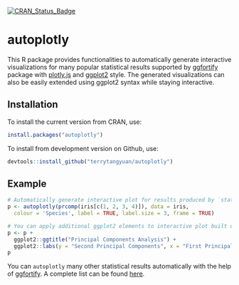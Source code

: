 [![CRAN_Status_Badge](http://www.r-pkg.org/badges/version/autoplotly)](https://cran.r-project.org/package=autoplotly)

# autoplotly

This R package provides functionalities to automatically generate interactive visualizations for many
popular statistical results supported by [ggfortify](https://github.com/sinhrks/ggfortify)
package with [plotly.js](https://plot.ly) and [ggplot2](http://ggplot2.tidyverse.org/) style.
The generated visualizations can also be easily extended using ggplot2 syntax while staying interactive.

## Installation

To install the current version from CRAN, use:

``` r
install.packages("autoplotly")
```

To install from development version on Github, use:

``` r
devtools::install_github("terrytangyuan/autoplotly")
```

## Example

``` r
# Automatically generate interactive plot for results produced by `stats::prcomp`
p <- autoplotly(prcomp(iris[c(1, 2, 3, 4)]), data = iris,
  colour = 'Species', label = TRUE, label.size = 3, frame = TRUE)

# You can apply additional ggplot2 elements to interactive plot built using `autoplotly()`
p <- p +
  ggplot2::ggtitle("Principal Components Analysis") +
  ggplot2::labs(y = "Second Principal Components", x = "First Principal Components")
p
```

You can `autoplotly` many other statistical results automatically with the help of [ggfortify](https://github.com/sinhrks/ggfortify). A complete list can be found [here](https://github.com/sinhrks/ggfortify#coverage).
